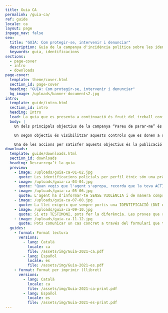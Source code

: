 ```yaml
---
title: Guia CA
permalink: /guia-ca/
ref: guide
locale: ca
layout: page
inpage_nav: false
seo:
  title: "GUIA: Com protegir-se, intervenir i denunciar"
  description: Guia de la campanya d'incidència política sobre les identificacions policials per perfil étnic.
  keywords: guia, identificacions
sections:
  - page-cover
  - intro
  - downloads
page-cover:
  template: theme/cover.html
  section_id: page-cover
  heading: "GUIA: Com protegir-se, intervenir i denunciar"
  bg_image: /uploads/banner-documents2.jpg
intro:
  template: guide/intro.html
  section_id: intro
  heading: Intro
  lead: La guia que es presenta a continuació és fruit del treball conjunt i del contrast amb persones i entitats de diferents comunitats que estan implicades a la campanya “Pareu de parar-me”.
  body: |
    Un dels principals objectius de la campanya “Pareu de parar-me” és desnormalitzar les identificacions policials racistes i donar eines a les persones que les pateixen perquè sapiguen com detectar-les, com procedir durant la parada i com denunciar després.

    Un segon objectiu és visibilitzar aquests controls que es donen a diari a la via pública. Una bona manera d’aconseguir-ho és promovent que les persones que en són testimoni no mirin cap a una altra banda i s’animin a fer ús dels seus privilegis per intervenir, sempre respectant la voluntat de la persona que està sent identificada i valorant la seva seguretat en primer lloc.

    Una de les accions per satisfer aquests objectius és la publicació i difusió d’un llibret de recomanacions. El procés d’elaboració de la guia ha estat llarg i hem procurat informar bé tant dels drets com dels riscos que impliquen les accions per defensar-los. La Llei Mordassa (LO 4/2015) ens ha fet anar amb peus de plom!
downloads:
  template: guide/downloads.html
  section_id: downloads
  heading: Descarrega’t la guia
  preview:
    - image: /uploads/guia-ca-01-02.jpg
      quote: Les identificacions policials per perfil ètnic són una pràctica IL·LEGAL de control identitari, una frontera invisible que VULNERA DRETS.
    - image: /uploads/guia-ca-03-04.jpg
      quote: "Quan vegis que l'agent s'apropa, recorda que la teva ACTITUD és la CLAU: concentra't ens els detalls que et puguin ser útils."
    - image: /uploads/guia-ca-05-06.jpg
      quote: L'agent ha d'informar-te SENSE VIOLÈNCIA i de manera comprensible de qui és i per què et para.
    - image: /uploads/guia-ca-07-08.jpg
      quote: La llei exigeix que sempre portis una IDENTIFICACIÓ (DNI o NIE+Passaport), però a través del padró o d'una trucada també es podria comprovar la teva identitat.
    - image: /uploads/guia-ca-09-10.jpg
      quote: Si ets TESTIMONI, pots fer la diferència. Les proves que recullis poden resultar molt útils per aclarir els fets i desmuntar la versió policial.
    - image: /uploads/guia-ca-11-12.jpg
      quote: Pots comunicar un cas concret a través del formulari que trobes a pareudepararme.org o enviant un WhatsApp al 652 873 406.
  guides:
    - format: Format lectura
      versions:
        - lang: Català
          locale: ca
          file: /assets/img/Guia-2021-ca.pdf
        - lang: Español
          locale: es
          file: /assets/img/Guia-2021-es.pdf
    - format: Format per imprimir (llibret)
      versions:
        - lang: Català
          locale: ca
          file: /assets/img/Guia-2021-ca-print.pdf
        - lang: Español
          locale: es
          file: /assets/img/Guia-2021-es-print.pdf
---
```

